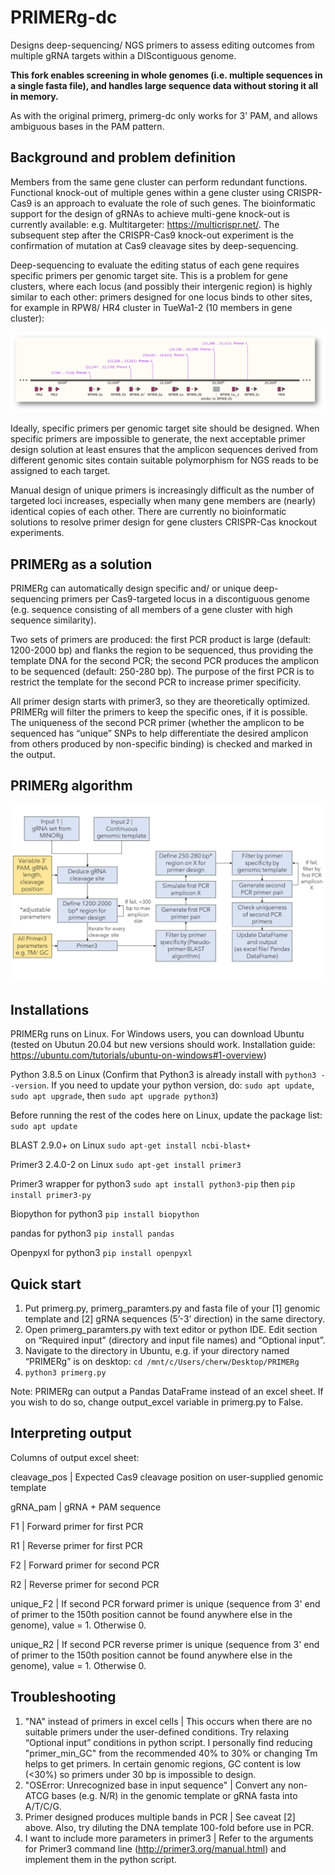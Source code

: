 # PRIMERg-dc
Designs deep-sequencing/ NGS primers to assess editing outcomes from multiple gRNA targets within a DIScontiguous genome.

**This fork enables screening in whole genomes (i.e. multiple sequences in a single fasta file), and handles large sequence data without storing it all in memory.**

As with the original primerg, primerg-dc only works for 3' PAM, and allows ambiguous bases in the PAM pattern.


## Background and problem definition
Members from the same gene cluster can perform redundant functions. Functional knock-out of multiple genes within a gene cluster using CRISPR-Cas9 is an approach to evaluate the role of such genes. The bioinformatic support for the design of gRNAs to achieve multi-gene knock-out is currently available: e.g. Multitargeter: https://multicrispr.net/. The subsequent step after the CRISPR-Cas9 knock-out experiment is the confirmation of mutation at Cas9 cleavage sites by deep-sequencing. 

Deep-sequencing to evaluate the editing status of each gene requires specific primers per genomic target site. This is a problem for gene clusters, where each locus (and possibly their intergenic region) is highly similar to each other: primers designed for one locus binds to other sites, for example in RPW8/ HR4 cluster in TueWa1-2 (10 members in gene cluster):

![Alt text](https://raw.githubusercontent.com/CherWeiYuan/primerg/main/image/multiple_binding_sites.png)

Ideally, specific primers per genomic target site should be designed. When specific primers are impossible to generate, the next acceptable primer design solution at least ensures that the amplicon sequences derived from different genomic sites contain suitable polymorphism for NGS reads to be assigned to each target. 

Manual design of unique primers is increasingly difficult as the number of targeted loci increases, especially when many gene members are (nearly) identical copies of each other. There are currently no bioinformatic solutions to resolve primer design for gene clusters CRISPR-Cas knockout experiments.


## PRIMERg as a solution
PRIMERg can automatically design specific and/ or unique deep-sequencing primers per Cas9-targeted locus in a discontiguous genome (e.g. sequence consisting of all members of a gene cluster with high sequence similarity). 

Two sets of primers are produced: the first PCR product is large (default: 1200-2000 bp) and flanks the region to be sequenced, thus providing the template DNA for the second PCR; the second PCR produces the amplicon to be sequenced (default: 250-280 bp). The purpose of the first PCR is to restrict the template for the second PCR to increase primer specificity. 

All primer design starts with primer3, so they are theoretically optimized. PRIMERg will filter the primers to keep the specific ones, if it is possible. The uniqueness of the second PCR primer (whether the amplicon to be sequenced has “unique” SNPs to help differentiate the desired amplicon from others produced by non-specific binding) is checked and marked in the output.


## PRIMERg algorithm
![Alt text](https://raw.githubusercontent.com/CherWeiYuan/primerg/main/image/PRIMERg_algorithm.png)


## Installations
PRIMERg runs on Linux. For Windows users, you can download Ubuntu (tested on Ubutun 20.04 but new versions should work. Installation guide: https://ubuntu.com/tutorials/ubuntu-on-windows#1-overview)

Python 3.8.5  on Linux (Confirm that Python3 is already install with ```python3 --version```. If you need to update your python version, do: ```sudo apt update```, ```sudo apt upgrade```, then ```sudo apt upgrade python3```)

Before running the rest of the codes here on Linux, update the package list:
```sudo apt update```

BLAST 2.9.0+ on Linux 
 ```sudo apt-get install ncbi-blast+```

Primer3 2.4.0-2 on Linux 
```sudo apt-get install primer3```

Primer3 wrapper for python3 
```sudo apt install python3-pip``` then ```pip install primer3-py```

Biopython for python3 
```pip install biopython```

pandas for python3 
```pip install pandas```

Openpyxl for python3
```pip install openpyxl```


## Quick start
1.	Put primerg.py, primerg_paramters.py and fasta file of your [1] genomic template and [2] gRNA sequences (5’-3’ direction) in the same directory.
2.	Open primerg_paramters.py with text editor or python IDE. Edit section on “Required input” (directory and input file names) and “Optional input”.
3.	Navigate to the directory in Ubuntu, e.g. if your directory named “PRIMERg” is on desktop: 
```cd /mnt/c/Users/cherw/Desktop/PRIMERg```
5.	```python3 primerg.py```

Note: PRIMERg can output a Pandas DataFrame instead of an excel sheet. If you wish to do so, change output_excel variable in primerg.py to False.

## Interpreting output
Columns of output excel sheet:

cleavage_pos	| Expected Cas9 cleavage position on user-supplied genomic template 

gRNA_pam	| gRNA + PAM sequence

F1	| Forward primer for first PCR

R1 | Reverse primer for first PCR

F2	| Forward primer for second PCR

R2	| Reverse primer for second PCR

unique_F2	| If second PCR forward primer is unique (sequence from 3' end of primer to the 150th position cannot be found anywhere else in the genome), value = 1. Otherwise 0.

unique_R2 | If second PCR reverse primer is unique (sequence from 3' end of primer to the 150th position cannot be found anywhere else in the genome), value = 1. Otherwise 0.


## Troubleshooting 
  1. "NA" instead of primers in excel cells | This occurs when there are no suitable primers under the user-defined conditions. Try relaxing “Optional input” conditions in python script. I personally find reducing "primer_min_GC" from the recommended 40% to 30% or changing Tm helps to get primers. In certain genomic regions, GC content is low (<30%) so primers under 30 bp is impossible to design. 
  2. "OSError: Unrecognized base in input sequence" | Convert any non-ATCG bases (e.g. N/R) in the genomic template or gRNA fasta into A/T/C/G. 
  3. Primer designed produces multiple bands in PCR | See caveat [2] above. Also, try diluting the DNA template 100-fold before use in PCR.
  4. I want to include more parameters in primer3 | Refer to the arguments for Primer3 command line (http://primer3.org/manual.html) and implement them in the python script.
